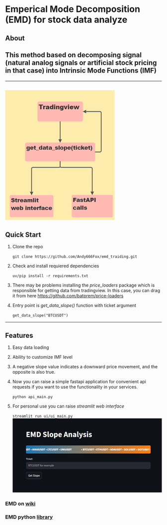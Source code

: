 # Emperical Mode Decomposition (EMD) for stock data analyze

## **About**
## <p>This method based on decomposing signal (natural analog signals or artificial stock pricing in that case) into **Intrinsic Mode Functions** (IMF)</p>
---
![alt text](assets/schema.png)
---
## **Quick Start**
1. Clone the repo

    ```git clone https://github.com/Andy666Fox/emd_traiding.git```


2. Check and install requiered dependencies 

    ```uv/pip install -r requirements.txt```

3. There may be problems installing the *price_loaders* package which is responsible for getting data from tradingview. In this case, you can drag it from here https://github.com/batprem/price-loaders
4. Entry point is *get_data_slope()* function with ticket argument

    ```get_data_slope("BTCUSDT")```

---
## Features
1. Easy data loading
2. Ability to customize IMF level
3. A negative slope value indicates a downward price movement, and the opposite is also true.
4. Now you can raise a simple fastapi application for convenient api requests if you want to use the functionality in your services.

    ```python api_main.py```

5. For personal use you can raise *streamlit web interface*

    ```streamlit run ui/ui_main.py```
    ![alt text](assets/image.png)




### EMD on [wiki](https://ru.wikipedia.org/wiki/Empirical_Mode_Decomposition)
### EMD python [library](https://pyemd.readthedocs.io/en/latest/emd.html) 